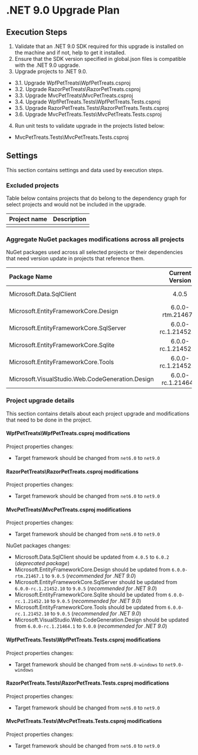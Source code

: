 # .NET 9.0 Upgrade Plan

## Execution Steps

1. Validate that an .NET 9.0 SDK required for this upgrade is installed on the machine and if not, help to get it installed.
2. Ensure that the SDK version specified in global.json files is compatible with the .NET 9.0 upgrade.
3. Upgrade projects to .NET 9.0.
  - 3.1. Upgrade WpfPetTreats\WpfPetTreats.csproj
  - 3.2. Upgrade RazorPetTreats\RazorPetTreats.csproj
  - 3.3. Upgrade MvcPetTreats\MvcPetTreats.csproj
  - 3.4. Upgrade WpfPetTreats.Tests\WpfPetTreats.Tests.csproj
  - 3.5. Upgrade RazorPetTreats.Tests\RazorPetTreats.Tests.csproj
  - 3.6. Upgrade MvcPetTreats.Tests\MvcPetTreats.Tests.csproj
4. Run unit tests to validate upgrade in the projects listed below:
  - MvcPetTreats.Tests\MvcPetTreats.Tests.csproj

## Settings

This section contains settings and data used by execution steps.

### Excluded projects

Table below contains projects that do belong to the dependency graph for select projects and would not be included in the upgrade.

| Project name | Description |
|:-------------|:-----------:|
| | |

### Aggregate NuGet packages modifications across all projects

NuGet packages used across all selected projects or their dependencies that need version update in projects that reference them.

| Package Name | Current Version | New Version | Description |
|:-------------|:---------------:|:-----------:|:------------|
| Microsoft.Data.SqlClient | 4.0.5 | 6.0.2 | Deprecated package |
| Microsoft.EntityFrameworkCore.Design | 6.0.0-rtm.21467.1 | 9.0.5 | Recommended for .NET 9.0 |
| Microsoft.EntityFrameworkCore.SqlServer | 6.0.0-rc.1.21452.10 | 9.0.5 | Recommended for .NET 9.0 |
| Microsoft.EntityFrameworkCore.Sqlite | 6.0.0-rc.1.21452.10 | 9.0.5 | Recommended for .NET 9.0 |
| Microsoft.EntityFrameworkCore.Tools | 6.0.0-rc.1.21452.10 | 9.0.5 | Recommended for .NET 9.0 |
| Microsoft.VisualStudio.Web.CodeGeneration.Design | 6.0.0-rc.1.21464.1 | 9.0.0 | Recommended for .NET 9.0 |

### Project upgrade details
This section contains details about each project upgrade and modifications that need to be done in the project.

#### WpfPetTreats\WpfPetTreats.csproj modifications

Project properties changes:
  - Target framework should be changed from `net6.0` to `net9.0`

#### RazorPetTreats\RazorPetTreats.csproj modifications

Project properties changes:
  - Target framework should be changed from `net6.0` to `net9.0`

#### MvcPetTreats\MvcPetTreats.csproj modifications

Project properties changes:
  - Target framework should be changed from `net6.0` to `net9.0`

NuGet packages changes:
  - Microsoft.Data.SqlClient should be updated from `4.0.5` to `6.0.2` (*deprecated package*)
  - Microsoft.EntityFrameworkCore.Design should be updated from `6.0.0-rtm.21467.1` to `9.0.5` (*recommended for .NET 9.0*)
  - Microsoft.EntityFrameworkCore.SqlServer should be updated from `6.0.0-rc.1.21452.10` to `9.0.5` (*recommended for .NET 9.0*)
  - Microsoft.EntityFrameworkCore.Sqlite should be updated from `6.0.0-rc.1.21452.10` to `9.0.5` (*recommended for .NET 9.0*)
  - Microsoft.EntityFrameworkCore.Tools should be updated from `6.0.0-rc.1.21452.10` to `9.0.5` (*recommended for .NET 9.0*)
  - Microsoft.VisualStudio.Web.CodeGeneration.Design should be updated from `6.0.0-rc.1.21464.1` to `9.0.0` (*recommended for .NET 9.0*)

#### WpfPetTreats.Tests\WpfPetTreats.Tests.csproj modifications

Project properties changes:
  - Target framework should be changed from `net6.0-windows` to `net9.0-windows`

#### RazorPetTreats.Tests\RazorPetTreats.Tests.csproj modifications

Project properties changes:
  - Target framework should be changed from `net6.0` to `net9.0`

#### MvcPetTreats.Tests\MvcPetTreats.Tests.csproj modifications

Project properties changes:
  - Target framework should be changed from `net6.0` to `net9.0`